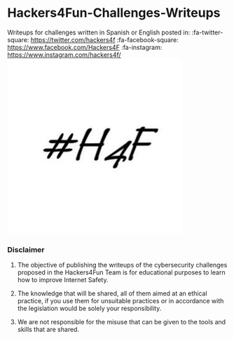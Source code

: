 # Hackers4Fun-Challenges-Writeups
Writeups for challenges written in Spanish or English posted in:
:fa-twitter-square: https://twitter.com/hackers4f
:fa-facebook-square: https://www.facebook.com/Hackers4F
:fa-instagram: https://www.instagram.com/hackers4f/
![hackers4fun_writeups_logo](https://github.com/hackers4f/hackers4fun-writeups/raw/master/images/T34m_l0G0_H4F.jpg)
### Disclaimer
1. The objective of publishing the writeups of the cybersecurity challenges proposed in the Hackers4Fun Team is for educational purposes to learn how to improve Internet Safety.

2. The knowledge that will be shared, all of them aimed at an ethical practice, if you use them for unsuitable practices or in accordance with the legislation would be solely your responsibility.

3. We are not responsible for the misuse that can be given to the tools and skills that are shared.
